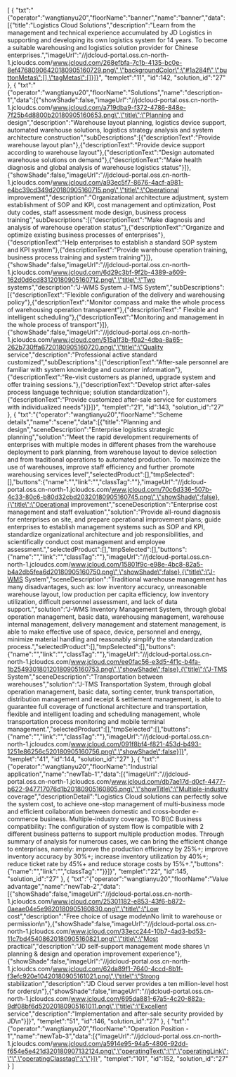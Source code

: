 [
	{
		"txt":"{\"operator\":\"wangtianyu20\",\"floorName\":\"banner\",\"name\":\"banner\",\"data\":[{\"title\":\"Logistics Cloud Solutions\",\"description\":\"Learn from the management and technical experience accumulated by JD Logistics in supporting and developing its own logistics system for 14 years. To become a suitable warehousing and logistics solution provider for Chinese enterprises.\",\"imageUrl\":\"//jdcloud-portal.oss.cn-north-1.jcloudcs.com/www.jcloud.com/268efbfa-7c1b-4135-bc0e-8ef47680906420180905160729.png\",\"backgroundColor\":\"#1a284f\",\"buttonMetas\":[],\"tagMetas\":[]}]}",
		"templet":"11",
		"id":142,
		"solution_id":"27"
	},
	{
		"txt":"{\"operator\":\"wangtianyu20\",\"floorName\":\"Solutions\",\"name\":\"description-1\",\"data\":[{\"showShade\":false,\"imageUrl\":\"//jdcloud-portal.oss.cn-north-1.jcloudcs.com/www.jcloud.com/a719dba9-f372-4786-848e-7f25b4d8800b20180905160653.png\",\"title\":\"Planning and design\",\"description\":\"Warehouse layout planning, logistics device support, automated warehouse solutions, logistics strategy analysis and system architecture construction\",\"subDescriptions\":[{\"descriptionText\":\"Provide warehouse layout plan\"},{\"descriptionText\":\"Provide device support according to warehouse layout\"},{\"descriptionText\":\"Design automated warehouse solutions on demand\"},{\"descriptionText\":\"Make health diagnosis and global analysis of warehouse logistics status\"}]},{\"showShade\":false,\"imageUrl\":\"//jdcloud-portal.oss.cn-north-1.jcloudcs.com/www.jcloud.com/a93ec5f7-8676-4acf-a981-e4bc39cd349d20180905160715.png\",\"title\":\"Operational improvement\",\"description\":\"Organizational architecture adjustment, system establishment of SOP and KPI, cost management and optimization, Post duty codes, staff assessment mode design, business process training\",\"subDescriptions\":[{\"descriptionText\":\"Make diagnosis and analysis of warehouse operation status\"},{\"descriptionText\":\"Organize and optimize existing business processes of enterprises\"},{\"descriptionText\":\"Help enterprises to establish a standard SOP system and KPI system\"},{\"descriptionText\":\"Provide warehouse operation training, business process training and system training\"}]},{\"showShade\":false,\"imageUrl\":\"//jdcloud-portal.oss.cn-north-1.jcloudcs.com/www.jcloud.com/6d29c3bf-9f2b-4389-a609-162d0d6cd83120180905160712.png\",\"title\":\"Two systems\",\"description\":\"J-WMS System  J-TMS System\",\"subDescriptions\":[{\"descriptionText\":\"Flexible configuration of the delivery and warehousing policy\"},{\"descriptionText\":\"Monitor compass and make the whole process of warehousing operation transparent\"},{\"descriptionText\":\" Flexible and intelligent scheduling\"},{\"descriptionText\":\"Monitoring and management in the whole process of transport\"}]},{\"showShade\":false,\"imageUrl\":\"//jdcloud-portal.oss.cn-north-1.jcloudcs.com/www.jcloud.com/515a1f3b-f0a2-4dba-8a65-262b730ffa6720180905160720.png\",\"title\":\"Quality service\",\"description\":\"Professional active standard customized\",\"subDescriptions\":[{\"descriptionText\":\"After-sale personnel are familiar with system knowledge and customer information\"},{\"descriptionText\":\"Re-visit customers as planned, upgrade system and offer training sessions.\"},{\"descriptionText\":\"Develop strict after-sales process language technique; solution standardization\"},{\"descriptionText\":\"Provide customized after-sale service for customers with individualized needs\"}]}]}",
		"templet":"21",
		"id":143,
		"solution_id":"27"
	},
	{
		"txt":"{\"operator\":\"wangtianyu20\",\"floorName\":\"Scheme details\",\"name\":\"scene\",\"data\":[{\"title\":\"Planning and design\",\"sceneDescription\":\"Enterprise logistics strategic planning\",\"solution\":\"Meet the rapid development requirements of enterprises with multiple modes in different phases from the warehouse deployment to park planning, from warehouse layout to device selection and from traditional operations to automated production. To maximize the use of warehouses, improve staff efficiency and further promote warehousing services level\",\"selectedProduct\":[],\"tmpSelected\":[],\"buttons\":{\"name\":\"\",\"link\":\"\",\"classTag\":\"\"},\"imageUrl\":\"//jdcloud-portal.oss.cn-north-1.jcloudcs.com/www.jcloud.com/70c6d336-507b-4c33-80c6-b80d32cbd20320180905160745.png\",\"showShade\":false},{\"title\":\"Operational improvement\",\"sceneDescription\":\"Enterprise cost management and staff evaluation\",\"solution\":\"Provide all-round diagnosis for enterprises on site, and prepare operational improvement plans; guide enterprises to establish management systems such as SOP and KPI, standardize organizational architecture and job responsibilities, and scientifically conduct cost management and employee assessment.\",\"selectedProduct\":[],\"tmpSelected\":[],\"buttons\":{\"name\":\"\",\"link\":\"\",\"classTag\":\"\"},\"imageUrl\":\"//jdcloud-portal.oss.cn-north-1.jcloudcs.com/www.jcloud.com/15801f9c-e98e-4bc8-82a5-b4a2db5fea6d20180905160750.png\",\"showShade\":false},{\"title\":\"J-WMS System\",\"sceneDescription\":\"Traditional warehouse management has many disadvantages, such as: low inventory accuracy, unreasonable warehouse layout, low production per capita efficiency, low inventory utilization, difficult personnel assessment, and lack of data support.\",\"solution\":\"J-WMS Inventory Management System, through global operation management, basic data, warehousing management, warehouse internal management, delivery management and statement management, is able to make effective use of space, device, personnel and energy, minimize material handling and reasonably simplify the standardization process.\",\"selectedProduct\":[],\"tmpSelected\":[],\"buttons\":{\"name\":\"\",\"link\":\"\",\"classTag\":\"\"},\"imageUrl\":\"//jdcloud-portal.oss.cn-north-1.jcloudcs.com/www.jcloud.com/ee0fac56-e3d5-4f1c-b4fa-1b254930180120180905160753.png\",\"showShade\":false},{\"title\":\"J-TMS System\",\"sceneDescription\":\"Transportation between warehouses\",\"solution\":\"J-TMS Transportation System, through global operation management, basic data, sorting center, trunk transportation, distribution management and receipt & settlement management, is able to guarantee full coverage of functional architecture and transportation, flexible and intelligent loading and scheduling management, whole transportation process monitoring and mobile terminal management.\",\"selectedProduct\":[],\"tmpSelected\":[],\"buttons\":{\"name\":\"\",\"link\":\"\",\"classTag\":\"\"},\"imageUrl\":\"//jdcloud-portal.oss.cn-north-1.jcloudcs.com/www.jcloud.com/091f8bf4-f821-453d-b493-1251e86256c520180905160756.png\",\"showShade\":false}]}",
		"templet":"41",
		"id":144,
		"solution_id":"27"
	},
	{
		"txt":"{\"operator\":\"wangtianyu20\",\"floorName\":\"Industrial application\",\"name\":\"newTab-1\",\"data\":[{\"imageUrl\":\"//jdcloud-portal.oss.cn-north-1.jcloudcs.com/www.jcloud.com/db7ae17d-d0cf-4477-b622-947717076d1b20180905160805.png\",\"showTitle\":\"Multiple-industry coverage\",\"descriptionDetail\":\"Logistics Cloud solutions can perfectly solve the system cost, to achieve one-stop management of multi-business mode and efficient collaboration between domestic and cross-border e-commerce business. Multiple-industry coverage. TO B\\\\C Business compatibility: The configuration of system flow is compatible with 2 different business patterns to support multiple production modes. Through summary of analysis for numerous cases, we can bring the efficient change to enterprises, namely: improve the production efficiency by  25%+; improve inventory accuracy by  30%+; increase inventory utilization by  40%+; reduce ticket rate by  45%+ and reduce storage costs by  15%+.\",\"buttons\":{\"name\":\"\",\"link\":\"\",\"classTag\":\"\"}}]}",
		"templet":"22",
		"id":145,
		"solution_id":"27"
	},
	{
		"txt":"{\"operator\":\"wangtianyu20\",\"floorName\":\"Value advantage\",\"name\":\"newTab-2\",\"data\":[{\"showShade\":false,\"imageUrl\":\"//jdcloud-portal.oss.cn-north-1.jcloudcs.com/www.jcloud.com/25301182-e853-43f6-b872-0aeae04e5e9820180905160830.png\",\"title\":\"Low cost\",\"description\":\"Free choice of usage mode\\nNo limit to warehouse or permission\\n\"},{\"showShade\":false,\"imageUrl\":\"//jdcloud-portal.oss.cn-north-1.jcloudcs.com/www.jcloud.com/33ecc244-10b7-4ad3-bd53-11c7bd45408620180905160821.png\",\"title\":\"Most practical\",\"description\":\"JD self-support management mode shares \\n planning & design and operation improvement experience\"},{\"showShade\":false,\"imageUrl\":\"//jdcloud-portal.oss.cn-north-1.jcloudcs.com/www.jcloud.com/62da89f1-7640-4ccd-8b1f-f3efc920e10420180905161021.png\",\"title\":\"Strong stabilization\",\"description\":\"JD Cloud server provides a ten million-level host for orders\\n\"},{\"showShade\":false,\"imageUrl\":\"//jdcloud-portal.oss.cn-north-1.jcloudcs.com/www.jcloud.com/695da881-67a5-4c20-882a-9df08bf6d52020180905161011.png\",\"title\":\"Excellent service\",\"description\":\"Implementation and after-sale security provided by JD\\n\"}]}",
		"templet":"51",
		"id":146,
		"solution_id":"27"
	},
	{
		"txt":"{\"operator\":\"wangtianyu20\",\"floorName\":\"Operation Position - 1\",\"name\":\"newTab-3\",\"data\":[{\"imageUrl\":\"//jdcloud-portal.oss.cn-north-1.jcloudcs.com/www.jcloud.com/a5914e95-94a5-4806-92dd-f654e5e421d320180907132124.png\",\"operatingText\":\"\",\"operatingLink\":\"\",\"operatingClasstag\":\"\"}]}",
		"templet":"101",
		"id":152,
		"solution_id":"27"
	}
]